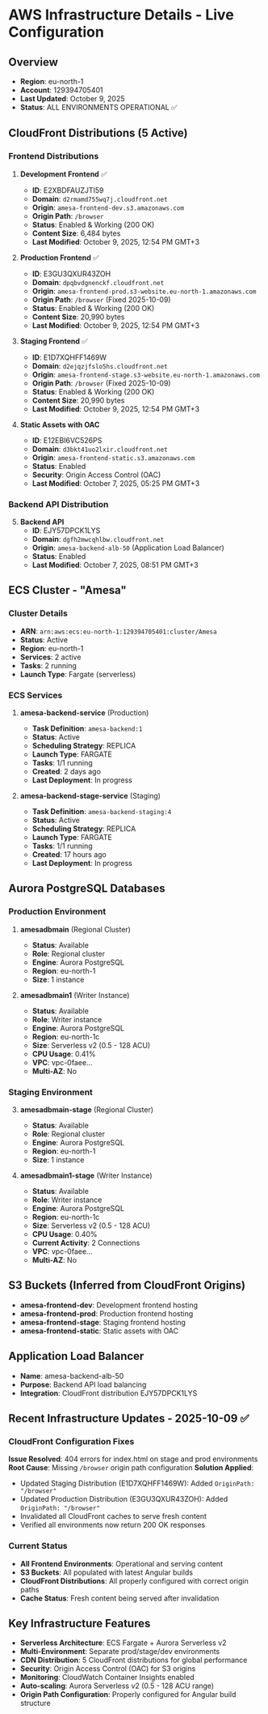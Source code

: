 # AWS Infrastructure Details - Live Configuration

## Overview
- **Region**: eu-north-1
- **Account**: 129394705401
- **Last Updated**: October 9, 2025
- **Status**: ALL ENVIRONMENTS OPERATIONAL ✅

## CloudFront Distributions (5 Active)

### Frontend Distributions
1. **Development Frontend** ✅
   - **ID**: E2XBDFAUZJTI59
   - **Domain**: `d2rmamd755wq7j.cloudfront.net`
   - **Origin**: `amesa-frontend-dev.s3.amazonaws.com`
   - **Origin Path**: `/browser`
   - **Status**: Enabled & Working (200 OK)
   - **Content Size**: 6,484 bytes
   - **Last Modified**: October 9, 2025, 12:54 PM GMT+3

2. **Production Frontend** ✅
   - **ID**: E3GU3QXUR43ZOH
   - **Domain**: `dpqbvdgnenckf.cloudfront.net`
   - **Origin**: `amesa-frontend-prod.s3-website.eu-north-1.amazonaws.com`
   - **Origin Path**: `/browser` (Fixed 2025-10-09)
   - **Status**: Enabled & Working (200 OK)
   - **Content Size**: 20,990 bytes
   - **Last Modified**: October 9, 2025, 12:54 PM GMT+3

3. **Staging Frontend** ✅
   - **ID**: E1D7XQHFF1469W
   - **Domain**: `d2ejqzjfslo5hs.cloudfront.net`
   - **Origin**: `amesa-frontend-stage.s3-website.eu-north-1.amazonaws.com`
   - **Origin Path**: `/browser` (Fixed 2025-10-09)
   - **Status**: Enabled & Working (200 OK)
   - **Content Size**: 20,990 bytes
   - **Last Modified**: October 9, 2025, 12:54 PM GMT+3

4. **Static Assets with OAC**
   - **ID**: E12EBI6VC526PS
   - **Domain**: `d3bkt41uo2lxir.cloudfront.net`
   - **Origin**: `amesa-frontend-static.s3.amazonaws.com`
   - **Status**: Enabled
   - **Security**: Origin Access Control (OAC)
   - **Last Modified**: October 7, 2025, 05:25 PM GMT+3

### Backend API Distribution
5. **Backend API**
   - **ID**: EJY57DPCK1LYS
   - **Domain**: `dgfh2mwcqhlbw.cloudfront.net`
   - **Origin**: `amesa-backend-alb-50` (Application Load Balancer)
   - **Status**: Enabled
   - **Last Modified**: October 7, 2025, 08:51 PM GMT+3

## ECS Cluster - "Amesa"

### Cluster Details
- **ARN**: `arn:aws:ecs:eu-north-1:129394705401:cluster/Amesa`
- **Status**: Active
- **Region**: eu-north-1
- **Services**: 2 active
- **Tasks**: 2 running
- **Launch Type**: Fargate (serverless)

### ECS Services
1. **amesa-backend-service** (Production)
   - **Task Definition**: `amesa-backend:1`
   - **Status**: Active
   - **Scheduling Strategy**: REPLICA
   - **Launch Type**: FARGATE
   - **Tasks**: 1/1 running
   - **Created**: 2 days ago
   - **Last Deployment**: In progress

2. **amesa-backend-stage-service** (Staging)
   - **Task Definition**: `amesa-backend-staging:4`
   - **Status**: Active
   - **Scheduling Strategy**: REPLICA
   - **Launch Type**: FARGATE
   - **Tasks**: 1/1 running
   - **Created**: 17 hours ago
   - **Last Deployment**: In progress

## Aurora PostgreSQL Databases

### Production Environment
1. **amesadbmain** (Regional Cluster)
   - **Status**: Available
   - **Role**: Regional cluster
   - **Engine**: Aurora PostgreSQL
   - **Region**: eu-north-1
   - **Size**: 1 instance

2. **amesadbmain1** (Writer Instance)
   - **Status**: Available
   - **Role**: Writer instance
   - **Engine**: Aurora PostgreSQL
   - **Region**: eu-north-1c
   - **Size**: Serverless v2 (0.5 - 128 ACU)
   - **CPU Usage**: 0.41%
   - **VPC**: vpc-0faee...
   - **Multi-AZ**: No

### Staging Environment
3. **amesadbmain-stage** (Regional Cluster)
   - **Status**: Available
   - **Role**: Regional cluster
   - **Engine**: Aurora PostgreSQL
   - **Region**: eu-north-1
   - **Size**: 1 instance

4. **amesadbmain1-stage** (Writer Instance)
   - **Status**: Available
   - **Role**: Writer instance
   - **Engine**: Aurora PostgreSQL
   - **Region**: eu-north-1c
   - **Size**: Serverless v2 (0.5 - 128 ACU)
   - **CPU Usage**: 0.40%
   - **Current Activity**: 2 Connections
   - **VPC**: vpc-0faee...
   - **Multi-AZ**: No

## S3 Buckets (Inferred from CloudFront Origins)
- **amesa-frontend-dev**: Development frontend hosting
- **amesa-frontend-prod**: Production frontend hosting
- **amesa-frontend-stage**: Staging frontend hosting
- **amesa-frontend-static**: Static assets with OAC

## Application Load Balancer
- **Name**: amesa-backend-alb-50
- **Purpose**: Backend API load balancing
- **Integration**: CloudFront distribution EJY57DPCK1LYS

## Recent Infrastructure Updates - 2025-10-09 ✅

### CloudFront Configuration Fixes
**Issue Resolved**: 404 errors for index.html on stage and prod environments
**Root Cause**: Missing `/browser` origin path configuration
**Solution Applied**:
- Updated Staging Distribution (E1D7XQHFF1469W): Added `OriginPath: "/browser"`
- Updated Production Distribution (E3GU3QXUR43ZOH): Added `OriginPath: "/browser"`
- Invalidated all CloudFront caches to serve fresh content
- Verified all environments now return 200 OK responses

### Current Status
- **All Frontend Environments**: Operational and serving content
- **S3 Buckets**: All populated with latest Angular builds
- **CloudFront Distributions**: All properly configured with correct origin paths
- **Cache Status**: Fresh content being served after invalidation

## Key Infrastructure Features
- **Serverless Architecture**: ECS Fargate + Aurora Serverless v2
- **Multi-Environment**: Separate prod/stage/dev environments
- **CDN Distribution**: 5 CloudFront distributions for global performance
- **Security**: Origin Access Control (OAC) for S3 origins
- **Monitoring**: CloudWatch Container Insights enabled
- **Auto-scaling**: Aurora Serverless v2 (0.5 - 128 ACU range)
- **Origin Path Configuration**: Properly configured for Angular build structure

